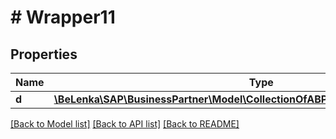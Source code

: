 # # Wrapper11

## Properties

Name | Type | Description | Notes
------------ | ------------- | ------------- | -------------
**d** | [**\BeLenka\SAP\BusinessPartner\Model\CollectionOfABPContactToFuncAndDeptType**](CollectionOfABPContactToFuncAndDeptType.md) |  | [optional]

[[Back to Model list]](../../README.md#models) [[Back to API list]](../../README.md#endpoints) [[Back to README]](../../README.md)
